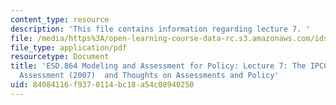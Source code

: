 ```yaml
---
content_type: resource
description: 'This file contains information regarding lecture 7. '
file: /media/https%3A/open-learning-course-data-rc.s3.amazonaws.com/ids-410j-modeling-and-assessment-for-policy-spring-2013/84084116f9370114bc18a54c08940250_MITESD_864S13_lecture7.pdf
file_type: application/pdf
resourcetype: Document
title: 'ESD.864 Modeling and Assessment for Policy: Lecture 7: The IPCC WG1 Fourth
  Assessment (2007)  and Thoughts on Assessments and Policy'
uid: 84084116-f937-0114-bc18-a54c08940250
---
```

